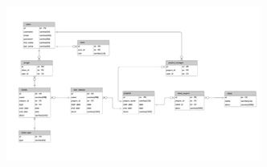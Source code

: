 <img src="https://github.com/RavArty/project_management/blob/master/diagram_pic.jpeg" title="FVCproductions" alt="FVCproductions">
